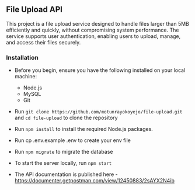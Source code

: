 ## File Upload API
This project is a file upload service designed to handle files larger than 5MB efficiently and quickly, without compromising system performance. 
The service supports user authentication, enabling users to upload, manage, and access their files securely.

### Installation
* Before you begin, ensure you have the following installed on your local machine:
  - Node.js
  - MySQL
  - Git

* Run `git clone https://github.com/motunrayokoyejo/file-upload.git` and `cd file-upload` to clone the repository
* Run `npm install` to install the required Node.js packages.
* Run cp .env.example .env to create your env file
* Run `npm migrate` to migrate the database
* To start the server locally, run `npm start`
* The API documentation is published here - https://documenter.getpostman.com/view/12450883/2sAYX2N4ib
